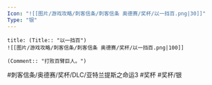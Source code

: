 ```yaml
---
Icon: "![[图片/游戏攻略/刺客信条/刺客信条 奥德赛/奖杯/以一挡百.png|30]]"
Type: "银"
---
```

```ad-common-silver-trophy
title: (Title:: "以一挡百")
![[图片/游戏攻略/刺客信条/刺客信条 奥德赛/奖杯/以一挡百.png|100]]

(Comment:: "打败百臂巨人。")
```

#刺客信条/奥德赛/奖杯/DLC/亚特兰提斯之命运3 #奖杯 #奖杯/银
